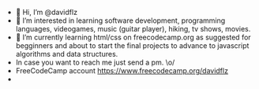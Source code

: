 - 👋 Hi, I’m @davidflz
- 👀 I’m interested in learning software development, programming languages, videogames, music (guitar player), hiking, tv shows, movies. 
- 🌱 I’m currently learning html/css on freecodecamp.org as suggested for begginners and about to start the final projects to advance to javascript algorithms and data structures. 
- In case you want to reach me just send a pm. \o/
- FreeCodeCamp account https://www.freecodecamp.org/davidflz
-  

<!---
davidflz/davidflz is a ✨ special ✨ repository because its `README.md` (this file) appears on your GitHub profile.
You can click the Preview link to take a look at your changes.
--->
